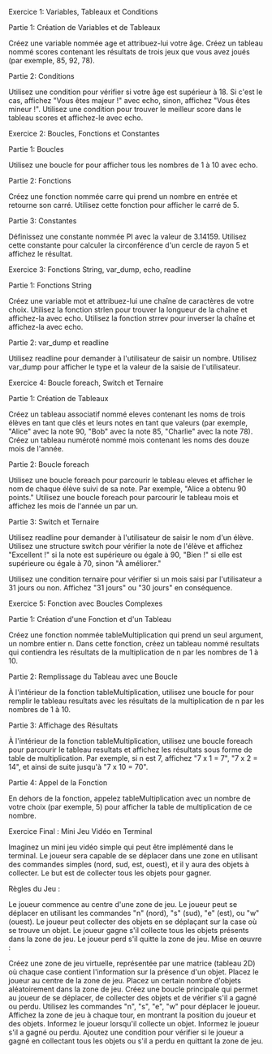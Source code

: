 Exercice 1: Variables, Tableaux et Conditions

Partie 1: Création de Variables et de Tableaux

Créez une variable nommée age et attribuez-lui votre âge.
Créez un tableau nommé scores contenant les résultats de trois jeux que vous avez joués (par exemple, 85, 92, 78).

Partie 2: Conditions

Utilisez une condition pour vérifier si votre âge est supérieur à 18. Si c'est le cas, affichez "Vous êtes majeur !" avec echo, sinon, affichez "Vous êtes mineur !".
Utilisez une condition pour trouver le meilleur score dans le tableau scores et affichez-le avec echo.

Exercice 2: Boucles, Fonctions et Constantes

Partie 1: Boucles

Utilisez une boucle for pour afficher tous les nombres de 1 à 10 avec echo.

Partie 2: Fonctions

Créez une fonction nommée carre qui prend un nombre en entrée et retourne son carré. Utilisez cette fonction pour afficher le carré de 5.

Partie 3: Constantes

Définissez une constante nommée PI avec la valeur de 3.14159. Utilisez cette constante pour calculer la circonférence d'un cercle de rayon 5 et affichez le résultat.

Exercice 3: Fonctions String, var_dump, echo, readline

Partie 1: Fonctions String

Créez une variable mot et attribuez-lui une chaîne de caractères de votre choix.
Utilisez la fonction strlen pour trouver la longueur de la chaîne et affichez-la avec echo.
Utilisez la fonction strrev pour inverser la chaîne et affichez-la avec echo.

Partie 2: var_dump et readline

Utilisez readline pour demander à l'utilisateur de saisir un nombre.
Utilisez var_dump pour afficher le type et la valeur de la saisie de l'utilisateur.

Exercice 4: Boucle foreach, Switch et Ternaire

Partie 1: Création de Tableaux

Créez un tableau associatif nommé eleves contenant les noms de trois élèves en tant que clés et leurs notes en tant que valeurs (par exemple, "Alice" avec la note 90, "Bob" avec la note 85, "Charlie" avec la note 78).
Créez un tableau numéroté nommé mois contenant les noms des douze mois de l'année.

Partie 2: Boucle foreach

Utilisez une boucle foreach pour parcourir le tableau eleves et afficher le nom de chaque élève suivi de sa note. Par exemple, "Alice a obtenu 90 points."
Utilisez une boucle foreach pour parcourir le tableau mois et affichez les mois de l'année un par un.

Partie 3: Switch et Ternaire

Utilisez readline pour demander à l'utilisateur de saisir le nom d'un élève.
Utilisez une structure switch pour vérifier la note de l'élève et affichez "Excellent !" si la note est supérieure ou égale à 90, "Bien !" si elle est supérieure ou égale à 70, sinon "À améliorer."

Utilisez une condition ternaire pour vérifier si un mois saisi par l'utilisateur a 31 jours ou non. Affichez "31 jours" ou "30 jours" en conséquence.

Exercice 5: Fonction avec Boucles Complexes

Partie 1: Création d'une Fonction et d'un Tableau

Créez une fonction nommée tableMultiplication qui prend un seul argument, un nombre entier n.
Dans cette fonction, créez un tableau nommé resultats qui contiendra les résultats de la multiplication de n par les nombres de 1 à 10.

Partie 2: Remplissage du Tableau avec une Boucle

À l'intérieur de la fonction tableMultiplication, utilisez une boucle for pour remplir le tableau resultats avec les résultats de la multiplication de n par les nombres de 1 à 10.

Partie 3: Affichage des Résultats

À l'intérieur de la fonction tableMultiplication, utilisez une boucle foreach pour parcourir le tableau resultats et affichez les résultats sous forme de table de multiplication. Par exemple, si n est 7, affichez "7 x 1 = 7", "7 x 2 = 14", et ainsi de suite jusqu'à "7 x 10 = 70".

Partie 4: Appel de la Fonction

En dehors de la fonction, appelez tableMultiplication avec un nombre de votre choix (par exemple, 5) pour afficher la table de multiplication de ce nombre.

Exercice Final : Mini Jeu Vidéo en Terminal

Imaginez un mini jeu vidéo simple qui peut être implémenté dans le terminal. Le joueur sera capable de se déplacer dans une zone en utilisant des commandes simples (nord, sud, est, ouest), et il y aura des objets à collecter. Le but est de collecter tous les objets pour gagner.

Règles du Jeu :

Le joueur commence au centre d'une zone de jeu.
Le joueur peut se déplacer en utilisant les commandes "n" (nord), "s" (sud), "e" (est), ou "w" (ouest).
Le joueur peut collecter des objets en se déplaçant sur la case où se trouve un objet.
Le joueur gagne s'il collecte tous les objets présents dans la zone de jeu.
Le joueur perd s'il quitte la zone de jeu.
Mise en œuvre :

Créez une zone de jeu virtuelle, représentée par une matrice (tableau 2D) où chaque case contient l'information sur la présence d'un objet.
Placez le joueur au centre de la zone de jeu.
Placez un certain nombre d'objets aléatoirement dans la zone de jeu.
Créez une boucle principale qui permet au joueur de se déplacer, de collecter des objets et de vérifier s'il a gagné ou perdu.
Utilisez les commandes "n", "s", "e", "w" pour déplacer le joueur.
Affichez la zone de jeu à chaque tour, en montrant la position du joueur et des objets.
Informez le joueur lorsqu'il collecte un objet.
Informez le joueur s'il a gagné ou perdu.
Ajoutez une condition pour vérifier si le joueur a gagné en collectant tous les objets ou s'il a perdu en quittant la zone de jeu.
